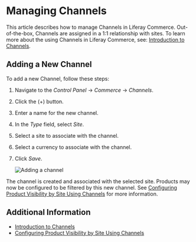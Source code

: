 # Managing Channels

This article describes how to manage Channels in Liferay Commerce. Out-of-the-box, Channels are assigned in a 1:1 relationship with sites. To learn more about the using Channels in Liferay Commerce, see: [Introduction to Channels](../introduction-to-channels/README.md).

## Adding a New Channel

To add a new Channel, follow these steps:

1. Navigate to the _Control Panel_ → _Commerce_ → _Channels_.
1. Click the (+) button.
1. Enter a name for the new channel.
1. In the _Type_ field, select _Site_.
1. Select a site to associate with the channel.
1. Select a currency to associate with the channel.
1. Click _Save_.

    ![Adding a channel](./images/01.png)

The channel is created and associated with the selected site. Products may now be configured to be filtered by this new channel. See [Configuring Product Visibility by Site Using Channels](../configuring-product-visibility-by-site-using-channels/README.md) for more information.

## Additional Information

* [Introduction to Channels](../introduction-to-channels/README.md)
* [Configuring Product Visibility by Site Using Channels](../configuring-product-visibility-by-site-using-channels/README.md)
